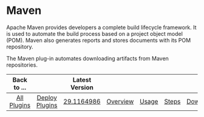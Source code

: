 
# Maven

Apache Maven provides developers a complete build lifecycle framework. It is used to automate the build process based on a project object model (POM). Maven also generates reports and stores documents with its POM repository.

The Maven plug-in automates downloading artifacts from Maven repositories.


|Back to ...||Latest Version|||||
| :---: | :---: | :---: | :---: | :---: | :---: | :---: |
|[All Plugins](../../index.md)|[Deploy Plugins](../README.md)|[29.1164986](https://raw.githubusercontent.com/UrbanCode/IBM-UCD-PLUGINS/main/files/MavenSourceConfig/ucd-MavenSourceConfig-29.1164986.zip)|[Overview](overview.md)|[Usage](usage.md)|[Steps](steps.md)|[Downloads](downloads.md)|
